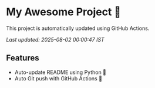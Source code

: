 # My Awesome Project 🚀

This project is automatically updated using GitHub Actions.

_Last updated: 2025-08-02 00:00:47 IST_

## Features
- Auto-update README using Python 🐍
- Auto Git push with GitHub Actions 🤖

